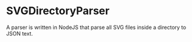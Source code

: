 # SVGDirectoryParser
A parser is written in NodeJS that parse all SVG files inside a directory to JSON text. 
